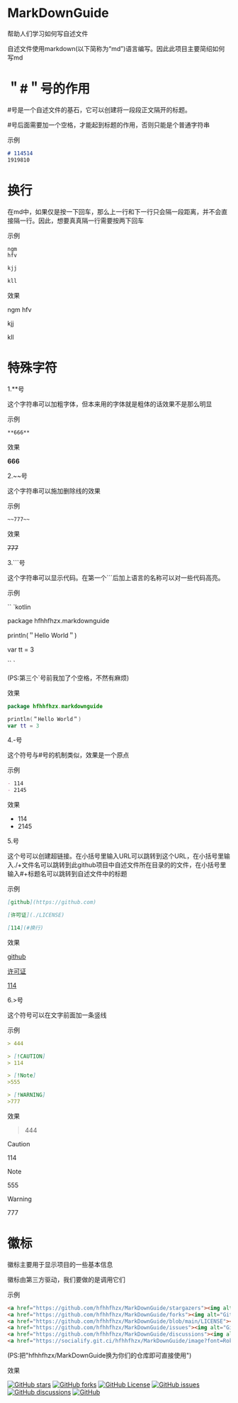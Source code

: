 # MarkDownGuide
帮助人们学习如何写自述文件

自述文件使用markdown(以下简称为“md”)语言编写。因此此项目主要简绍如何写md

# ＂#＂号的作用

#号是一个自述文件的基石，它可以创建将一段段正文隔开的标题。

#号后面需要加一个空格，才能起到标题的作用，否则只能是个普通字符串

示例
```markdown
# 114514
1919810
```


# 换行
在md中，如果仅是按一下回车，那么上一行和下一行只会隔一段距离，并不会直接隔一行。因此，想要真真隔一行需要按两下回车

示例
```markdown
ngm
hfv

kjj

kll
```
效果

ngm
hfv

kjj

kll

# 特殊字符

  1.**号
  
这个字符串可以加粗字体，但本来用的字体就是粗体的话效果不是那么明显

示例
```markdown
**666**
```
效果

**666**

  2.~~号

这个字符串可以施加删除线的效果

示例
```markdown
~~777~~
```
效果

~~777~~

 3.```号

这个字符串可以显示代码。在第一个```后加上语言的名称可以对一些代码高亮。

示例

`` `kotlin

package hfhhfhzx.markdownguide

println(＂Hello World＂)

var tt = 3

`` `

(PS:第三个`号前我加了个空格，不然有麻烦)

效果

```kotlin
package hfhhfhzx.markdownguide

println(＂Hello World＂)
var tt = 3
```

 4.-号

这个符号与#号的机制类似，效果是一个原点

示例
```markdown
- 114
- 2145
```

效果

- 114
- 2145

 5.[]()号

这个号可以创建超链接。在小括号里输入URL可以跳转到这个URL，在小括号里输入./+文件名可以跳转到此github项目中自述文件所在目录的的文件，在小括号里输入#+标题名可以跳转到自述文件中的标题

示例
```markdown
[github](https://github.com)

[许可证](./LICENSE)

[114](#换行)
```

效果

[github](https://github.com)

[许可证](./LICENSE)

[114](#换行)

 6.>号
 
这个符号可以在文字前面加一条竖线

示例
```markdown
> 444

> [!CAUTION]
> 114

> [!Note]
>555

> [!WARNING]
>777
```

效果

> 444

> [!CAUTION]
> 114

> [!Note]
>555

> [!WARNING]
>777

# 徽标
徽标主要用于显示项目的一些基本信息

徽标由第三方驱动，我们要做的是调用它们

示例
```markdown
<a href="https://github.com/hfhhfhzx/MarkDownGuide/stargazers"><img alt="GitHub stars" src="https://img.shields.io/github/stars/hfhhfhzx/MarkDownGuide?label=stars"></a>
<a href="https://github.com/hfhhfhzx/MarkDownGuide/forks"><img alt="GitHub forks" src="https://img.shields.io/github/forks/hfhhfhzx/MarkDownGuide"></a>
<a href="https://github.com/hfhhfhzx/MarkDownGuide/blob/main/LICENSE"><img alt="GitHub License" src="https://img.shields.io/github/license/hfhhfhzx/MarkDownGuide"></a>
<a href="https://github.com/hfhhfhzx/MarkDownGuide/issues"><img alt="GitHub issues" src="https://img.shields.io/github/issues/hfhhfhzx/MarkDownGuide"></a>
<a href="https://github.com/hfhhfhzx/MarkDownGuide/discussions"><img alt="GitHub discussions" src="https://img.shields.io/github/discussions/hfhhfhzx/MarkDownGuide"></a>
<a href="https://socialify.git.ci/hfhhfhzx/MarkDownGuide/image?font=Rokkitt&forks=1&issues=1&language=1&name=1&owner=1&pattern=Brick%20Wall&pulls=1&stargazers=1&theme=Auto"><img alt="GitHub" src="https://socialify.git.ci/hfhhfhzx/MarkDownGuide/image?font=Rokkitt&forks=1&issues=1&language=1&name=1&owner=1&pattern=Brick%20Wall&pulls=1&stargazers=1&theme=Auto"></a>
```

(PS:把"hfhhfhzx/MarkDownGuide换为你们的仓库即可直接使用")

效果

<a href="https://github.com/hfhhfhzx/MarkDownGuide/stargazers"><img alt="GitHub stars" src="https://img.shields.io/github/stars/hfhhfhzx/MarkDownGuide?label=stars"></a>
<a href="https://github.com/hfhhfhzx/MarkDownGuide/forks"><img alt="GitHub forks" src="https://img.shields.io/github/forks/hfhhfhzx/MarkDownGuide"></a>
<a href="https://github.com/hfhhfhzx/MarkDownGuide/blob/main/LICENSE"><img alt="GitHub License" src="https://img.shields.io/github/license/hfhhfhzx/MarkDownGuide"></a>
<a href="https://github.com/hfhhfhzx/MarkDownGuide/issues"><img alt="GitHub issues" src="https://img.shields.io/github/issues/hfhhfhzx/MarkDownGuide"></a>
<a href="https://github.com/hfhhfhzx/MarkDownGuide/discussions"><img alt="GitHub discussions" src="https://img.shields.io/github/discussions/hfhhfhzx/MarkDownGuide"></a>
<a href="https://socialify.git.ci/hfhhfhzx/MarkDownGuide/image?font=Rokkitt&forks=1&issues=1&language=1&name=1&owner=1&pattern=Brick%20Wall&pulls=1&stargazers=1&theme=Auto"><img alt="GitHub" src="https://socialify.git.ci/hfhhfhzx/MarkDownGuide/image?font=Rokkitt&forks=1&issues=1&language=1&name=1&owner=1&pattern=Brick%20Wall&pulls=1&stargazers=1&theme=Auto"></a>
